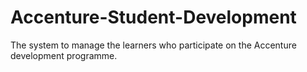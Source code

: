 # Accenture-Student-Development
The system to manage the learners who participate on the Accenture development programme.
